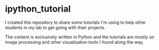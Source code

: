 # ipython_tutorial
I created this repository to share some tutorials I'm using to help other students in my lab to get going with their projects.

The content is exclusively written in Python and the tutorials are mostly on image processing and other visualization tools I found along the way.
